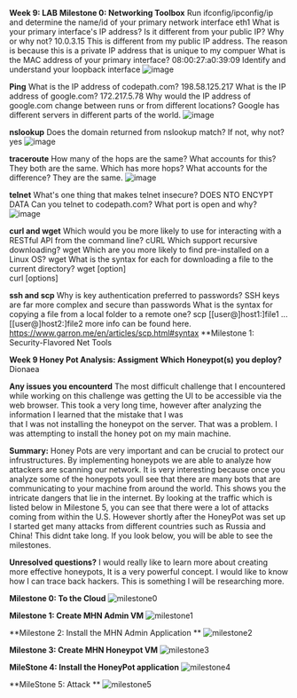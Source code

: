 **Week 9: LAB**
**Milestone 0: Networking Toolbox**
    Run ifconfig/ipconfig/ip and determine the name/id of your primary network interface
      eth1
    What is your primary interface's IP address? Is it different from your public IP? Why or why not?
      10.0.3.15 This is different from my public IP address. The reason is because this is a private IP address that is unique to my compuer
    What is the MAC address of your primary interface?
    08:00:27:a0:39:09
    Identify and understand your loopback interface
![image](https://user-images.githubusercontent.com/36680097/40812285-e20f9874-64e9-11e8-9140-056bc0d1b168.png)

  **Ping**
    What is the IP address of codepath.com?
      198.58.125.217
    What is the IP address of google.com?
      172.217.5.78
    Why would the IP address of google.com change between runs or from different locations?
      Google has different servers in different parts of the world.
      ![image](https://user-images.githubusercontent.com/36680097/40813258-b5596a26-64ee-11e8-90b1-c6148d5560f1.png)

   **nslookup**
     Does the domain returned from nslookup match? If not, why not?
      yes
![image](https://user-images.githubusercontent.com/36680097/40813312-fab5be12-64ee-11e8-98f3-8486ef1e9afe.png)

   **traceroute**
     How many of the hops are the same? What accounts for this?
     They both are the same.
     Which has more hops? What accounts for the difference?
     They are the same.
     ![image](https://user-images.githubusercontent.com/36680097/40813462-d917d9f6-64ef-11e8-9dcf-f691ddb1ecef.png)
     
   **telnet**
      What's one thing that makes telnet insecure?
      DOES NTO ENCYPT DATA
      Can you telnet to codepath.com? What port is open and why?
      ![image](https://user-images.githubusercontent.com/36680097/40813720-307ca69e-64f1-11e8-8c4e-0077e19464f0.png)
   
   **curl and wget**
    Which would you be more likely to use for interacting with a RESTful API from the command line?
        cURL
    Which support recursive downloading?
        wget
    Which are you more likely to find pre-installed on a Linux OS?
        wget
    What is the syntax for each for downloading a file to the current directory?
        wget [option]  
        curl [options]
 
   **ssh and scp**
    Why is key authentication preferred to passwords?
        SSH keys are far more complex and secure than passwords
    What is the syntax for copying a file from a local folder to a remote one?
        scp [[user@]host1:]file1 ... [[user@]host2:]file2
        more info can be found here. https://www.garron.me/en/articles/scp.html#syntax
**Milestone 1: Security-Flavored Net Tools
    


**Week 9 Honey Pot Analysis: Assigment**
**Which Honeypot(s) you deploy?**
Dionaea

**Any issues you encounterd**
The most difficult challenge that I encountered while working on this challenge was getting the UI to be accessible via the 
web browser. This took a very long time, however after analyzing the information I learned that the mistake that I was  
that I was not installing the honeypot on the server. That was a problem. I was attempting to install the honey pot on my 
main machine. 

**Summary:**
Honey Pots are very important and can be crucial to protect our infrustructures. By implementing honeypots we are able to analyze 
how attackers are scanning our network. It is very interesting because once you analyze some of the honeypots youll see that 
there are many bots that are communicating to your machine from around the world. This shows you the intricate dangers that lie
in the internet. 
By looking at the traffic which is listed below in Milestone 5, you can see that there were a lot of attacks coming from within the
U.S. However shortly after the HoneyPot was set up I started get many attacks from different countries such as  Russia and China!
This didnt take long. 
If you look below, you will be able to see the milestones.

**Unresolved questions?**
I would really like to learn more about creating more effective honeypots, It is a very powerful concept. I would like to know
how I can trace back hackers. This is something I will be researching more.

**Milestone 0: To the Cloud**
![milestone0](https://user-images.githubusercontent.com/36680097/40676508-c077835e-632f-11e8-8e36-5e9b03ee30af.png)

**Milestone 1: Create MHN Admin VM**
![milestone1](https://user-images.githubusercontent.com/36680097/40676657-3ce19ed4-6330-11e8-9d1f-c86745bcac87.gif)

**Milestone 2: Install the MHN Admin Application **
![milestone2](https://user-images.githubusercontent.com/36680097/40805241-7cb3ff22-64d2-11e8-86ea-2cb4e45f6297.png) 

**Milestone 3: Create MHN Honeypot VM**
![milestone3](https://user-images.githubusercontent.com/36680097/40805183-50dbdf32-64d2-11e8-9484-1c86a9c9c7b1.png)

**MileStone 4: Install the HoneyPot application**
![milestone4](https://user-images.githubusercontent.com/36680097/40805521-5ee65002-64d3-11e8-8796-f7c536cd14dd.png) 

**MileStone 5: Attack **
![milestone5](https://user-images.githubusercontent.com/36680097/40806064-38cc767e-64d5-11e8-981e-0627e507b97b.png)

